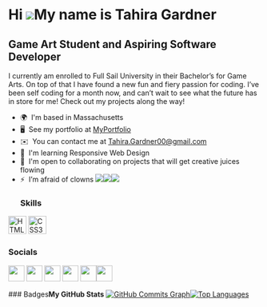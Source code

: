 Hi ![](https://user-images.githubusercontent.com/18350557/176309783-0785949b-9127-417c-8b55-ab5a4333674e.gif)My name is Tahira Gardner
======================================================================================================================================

Game Art Student and Aspiring Software Developer
------------------------------------------------

I currently am enrolled to Full Sail University in their Bachelor’s for Game Arts. On top of that I have found a new fun and fiery passion for coding. I’ve been self coding for a month now, and can’t wait to see what the future has in store for me! Check out my projects along the way!

*   🌍  I'm based in Massachusetts
*   🖥️  See my portfolio at [MyPortfolio](http://https://github.com/Tgodna19/Tgodna19)
*   ✉️  You can contact me at [Tahira.Gardner00@gmail.com](mailto:Tahira.Gardner00@gmail.com)
*   🧠  I'm learning Responsive Web Design
*   🤝  I'm open to collaborating on projects that will get creative juices flowing
*   ⚡  I’m afraid of clowns
<a href="https://www.twitter.com/TahiraG007" target="_blank" rel="noreferrer"><img
                  src="https://img.shields.io/twitter/follow/TahiraG007?logo=twitter&style=for-the-badge&color=0891b2&labelColor=1c1917"/></a><a href="https://www.github.com/Tgodna19" target="_blank" rel="noreferrer"><img
                  src="https://img.shields.io/github/followers/Tgodna19?logo=github&style=for-the-badge&color=0891b2&labelColor=1c1917" /></a><a href="https://www.twitch.tv/Tgodna19" target="_blank" rel="noreferrer"><img
                  src="https://img.shields.io/twitch/status/Tgodna19?logo=twitchsx&style=for-the-badge&color=0891b2&labelColor=1c1917&label=TWITCH+STATUS" /></a>
    ### Skills<p align="left"> 
  <a href="https://developer.mozilla.org/en-US/docs/Glossary/HTML5" target="_blank" rel="noreferrer"><img src="https://raw.githubusercontent.com/danielcranney/readme-generator/main/public/icons/skills/html5-colored.svg" width="36" height="36" alt="HTML5" /></a>  <a href="https://www.w3.org/TR/CSS/#css" target="_blank" rel="noreferrer"><img src="https://raw.githubusercontent.com/danielcranney/readme-generator/main/public/icons/skills/css3-colored.svg" width="36" height="36" alt="CSS3" /></a>  </p>
                    
   ### Socials
                  
                  
  <p align="left">
                          
  <a href="https://codesandbox.io/u/Tgodna19" target="_blank" rel="noreferrer"><img src="https://raw.githubusercontent.com/danielcranney/readme-generator/main/public/icons/socials/codesandbox.svg" width="32" height="32" /></a> <a href="https://discord.com/users/Tgodna#3665" target="_blank" rel="noreferrer"><img src="https://raw.githubusercontent.com/danielcranney/readme-generator/main/public/icons/socials/discord.svg" width="32" height="32" /></a> <a href="https://www.github.com/Tgodna19" target="_blank" rel="noreferrer"><img src="https://raw.githubusercontent.com/danielcranney/readme-generator/main/public/icons/socials/github.svg" width="32" height="32" /></a> <a href="https://www.linkedin.com/in/tahira-gardner-440a2075" target="_blank" rel="noreferrer"><img src="https://raw.githubusercontent.com/danielcranney/readme-generator/main/public/icons/socials/linkedin.svg" width="32" height="32" /></a> <a href="https://www.twitter.com/TahiraG007" target="_blank" rel="noreferrer"><img src="https://raw.githubusercontent.com/danielcranney/readme-generator/main/public/icons/socials/twitter.svg" width="32" height="32" /></a><a href="https://www.twitch.tv/Tgodna19" target="_blank" rel="noreferrer"><img src="https://raw.githubusercontent.com/danielcranney/readme-generator/main/public/icons/socials/twitch.svg" width="32" height="32" /></a></p>
    ### Badges<b>My GitHub Stats</b>
    <a href="http://www.github.com/Tgodna19"><img src="https://activity-graph.herokuapp.com/graph?username=Tgodna19&bg_color=1c1917&color=ffffff&line=0891b2&point=ffffff&area_color=1c1917&area=true&hide_border=true&custom_title=GitHub%20Commits%20Graph" alt="GitHub Commits Graph" /></a><a href="https://github.com/Tgodna19" align="left"><img src="https://github-readme-stats.vercel.app/api/top-langs/?username=Tgodna19&langs_count=10&title_color=0891b2&text_color=ffffff&icon_color=0891b2&bg_color=1c1917&hide_border=true&locale=en&custom_title=Top%20%Languages" alt="Top Languages" /></a>
